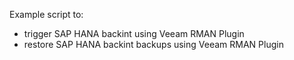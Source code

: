 Example script to:
- trigger SAP HANA backint using Veeam RMAN Plugin
- restore SAP HANA backint backups using Veeam RMAN Plugin
